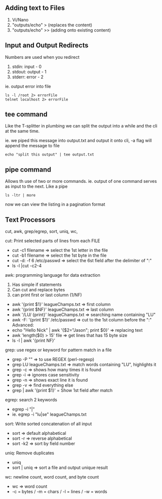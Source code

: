 ## Adding text to Files
1. Vi/Nano
2. "outputs/echo" > (replaces the content)
3. "outputs/echo" >> (adding onto existing content)

## Input and Output Redirects
Numbers are used when you redirect
1. stdin: input - 0
2. stdout: output - 1
3. stderr: error - 2

ie. output error into file
```
ls -l /root 2> errorFile
telnet localhost 2> errorFile 
```

## tee command
Like the T-splitter in plumbing we can split the output into a while and the cli at the same time.

ie. we piped this message into output.txt and output it onto cli, -a flag will append the message to file
```
echo "split this output" | tee output.txt
```

## pipe command
Allows th use of two or more commands. ie. output of one command serves as input to the next. Like a pipe
```
ls -ltr | more
```
now we can view the listing in a pagination format

## Text Processors
cut, awk, grep/egrep, sort, uniq, wc, 

cut: Print selected parts of lines from each FILE
- cut -c1 filename => select the 1st letter in the file
- cut -b1 filename => select the 1st byte  in the file
- cut -d: -f 6 /etc/passwd => select the 6st field after the delimiter of ":" 
- ls -l |cut -c2-4

awk: programming language for data extraction 
1. Has simple if statements
2. Can cut and replace bytes
3. can print first or last column ($1/$NF)

- awk '{print $1}' leagueChamps.txt => first column 
- awk '{print $NF}' leagueChamps.txt => last column 
- awk '/LU/ {print}' leagueChamps.txt => searching name containing "LU"
- awk -F: '{print $1}' /etc/passwd => cut to the 1st column before the ":"
Advanced:
- echo "Hello Nick" | awk '{$2="Jason"; print $0}' => replacing text
- awk 'length($0) > 15' file => get lines that has 15 byte size
- ls -l | awk '{print NF}' 

grep: use regex or keyword for pattern match in a file
- grep -P "<regex>" <filename> => to use REGEX (perl-regexp)
- grep LU leagueChamps.txt => match words containing "LU", highlights it
- grep -c <keyword> <filename> => shows how many times it is found
- grep -i <keyword> <filename> => ignores case sensitivity
- grep -n <keyword> <filename> => shows exact line it is found
- grep -v <keyword> <filename> => find everything else
- grep <keyword> <filename> | awk '{print $1}' = Show 1st field after match


egrep: search 2 keywords
- egrep -i "<keyword1>|<keyword2>" <filename> 
- ie. egrep -i "lu|se" leagueChamps.txt

sort: Write sorted concatenation of all input
- sort <file> => default alphabetical
- sort -r <file> => reverse alphabetical
- sort -k2 <file> => sort by field number

uniq: Remove duplicates
- uniq <file> 
- sort <file> | uniq => sort a file and output unique result

wc: newline count, word count, and byte count
- wc <file> => word count
- -c = bytes / -m = chars / -l = lines / -w = words
